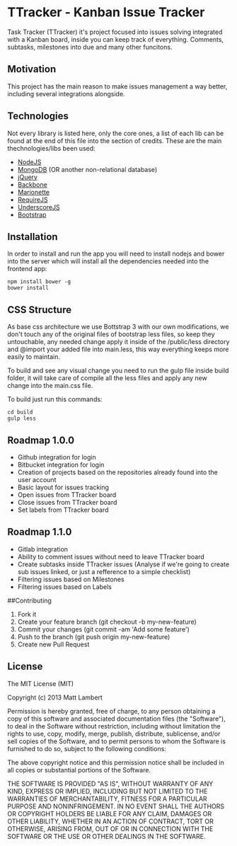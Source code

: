 # TTracker - Kanban Issue Tracker

Task Tracker (TTracker) it's project focused into issues solving integrated with a Kanban board, inside you can keep track of everything. Comments, subtasks, milestones into due and many other funcitons.

## Motivation

This project has the main reason to make issues management a way better, including several integrations alongside.

## Technologies
Not every library is listed here, only the core ones, a list of each lib can be found at the end of this file into the section of credits.
These are the main thechnologies/libs been used:

- [NodeJS](https://nodejs.org/)
- [MongoDB](https://mongodb.org/) (OR another non-relational database)
- [jQuery](https://jquery.com)
- [Backbone](http://backbonejs.org/)
- [Marionette](http://marionettejs.com/)
- [RequireJS](http://requirejs.org/)
- [UnderscoreJS](http://underscorejs.org/)
- [Bootstrap](http://getbootstrap.com/)



## Installation

In order to install and run the app you will need to install nodejs and bower into the server which will install all the dependencies needed into the frontend app:

    npm install bower -g
    bower install


## CSS Structure

As base css architecture we use Bottstrap 3 with our own modifications, we don't touch any of the original files of bootstrap less files, so keep they untouchable, any needed change apply it inside of the /public/less directory and @import your added file into main.less, this way everything keeps more easily to maintain.

To build and see any visual change you need to run the gulp file inside build folder, it will take care of compile all the less files and apply any new change into the main.css file.

To build just run this commands:

    cd build
    gulp less

## Roadmap 1.0.0

- Github integration for login
- Bitbucket integration for login
- Creation of projects based on the repositories already found into the user account
- Basic layout for issues tracking
- Open issues from TTracker board
- Close issues from TTracker board
- Set labels from TTracker board

## Roadmap 1.1.0

- Gitlab integration
- Ability to comment issues without need to leave TTracker board
- Create subtasks inside TTracker issues (Analyse if we're going to create sub issues linked, or just a refference to a simple checklist)
- Filtering issues based on Milestones
- Filtering issues based on Labels

##Contributing

1. Fork it
2. Create your feature branch (git checkout -b my-new-feature)
3. Commit your changes (git commit -am 'Add some feature')
4. Push to the branch (git push origin my-new-feature)
5. Create new Pull Request

## License

The MIT License (MIT)

Copyright (c) 2013 Matt Lambert

Permission is hereby granted, free of charge, to any person obtaining a copy of this software and associated documentation files (the "Software"), to deal in the Software without restriction, including without limitation the rights to use, copy, modify, merge, publish, distribute, sublicense, and/or sell copies of the Software, and to permit persons to whom the Software is furnished to do so, subject to the following conditions:

The above copyright notice and this permission notice shall be included in all copies or substantial portions of the Software.

THE SOFTWARE IS PROVIDED "AS IS", WITHOUT WARRANTY OF ANY KIND, EXPRESS OR IMPLIED, INCLUDING BUT NOT LIMITED TO THE WARRANTIES OF MERCHANTABILITY, FITNESS FOR A PARTICULAR PURPOSE AND NONINFRINGEMENT. IN NO EVENT SHALL THE AUTHORS OR COPYRIGHT HOLDERS BE LIABLE FOR ANY CLAIM, DAMAGES OR OTHER LIABILITY, WHETHER IN AN ACTION OF CONTRACT, TORT OR OTHERWISE, ARISING FROM, OUT OF OR IN CONNECTION WITH THE SOFTWARE OR THE USE OR OTHER DEALINGS IN THE SOFTWARE.
